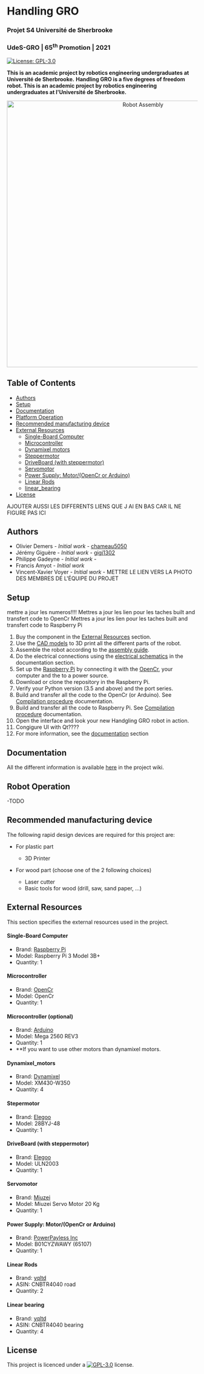 <div id="Handling GRO!">
    <h1>Handling GRO</h1>
    <h3>Projet S4 Université de Sherbrooke</h3>
    <h3>UdeS-GRO | 65<sup>th</sup> Promotion | 2021</h3>
</div>

[//]: # (------------------------------------------------)

<div id="badges">
    

[![License: GPL-3.0](https://img.shields.io/badge/License-GPLv3-blue.svg?style=flat-square)](https://github.com/chameau5050/Handling-Gro/main/LICENSE) 

</div>

[//]: # (------------------------------------------------)

**This is an academic project by robotics engineering undergraduates at Université de Sherbrooke.**
**Handling GRO is a five degrees of freedom robot. This is an academic project by robotics engineering undergraduates at l'Université de Sherbrooke.**

<div id="platform" align="center">
    <img src="https://github.com/chameau5050/Handling-Gro/blob/create_new_read_me/Documentation/image/HandlingGRO.png" alt="Robot Assembly" width="703"/>
</div>

## Table of Contents
- [Authors](#Authors)
- [Setup](#Setup)
- [Documentation](#Documentation)
- [Platform Operation](#Operation)
- [Recommended manufacturing device](#Recommended_device)
- [External Resources](#Resources)
    - [Single-Board Computer](#Computer)
    - [Microcontroller](#Controller)
    - [Dynamixel motors](#dynamixel) 
    - [Steppermotor](#StepperMotor)
    - [DriveBoard (with steppermotor)](#DriveBoard)
    - [Servomotor](#ServoMotor)
    - [Power Supply: Motor/(OpenCr or Arduino)](#Power)
    - [Linear Rods](#Rods)
    - [linear_bearing](#linear_bearing)
- [License](#License)

AJOUTER AUSSI LES DIFFERENTS LIENS QUE J AI EN BAS CAR IL NE FIGURE PAS ICI
    
[//]: # (------------------------------------------------)
## <a id="Authors"></a>Authors
- Olivier Demers - _Initial work_ - [chameau5050](https://github.com/chameau5050)
- Jérémy Giguère - _Initial work_ - [gigj1302](https://github.com/gigj1302)
- Philippe Gadeyne - _Initial work_ - 
- Francis Amyot - _Initial work_ 
- Vincent-Xavier Voyer - _Initial work_ - 
METTRE LE LIEN VERS LA PHOTO DES MEMBRES DE L'ÉQUIPE DU PROJET


## <a id="Setup"></a>Setup
mettre a jour les numeros!!!!
Mettres a jour les lien pour les taches built and transfert code to OpenCr
Mettres a jour les lien pour les taches built and transfert code to Raspberry Pi

1. Buy the component in the [External Resources](#Resources) section.
2. Use the [CAD models](https://github.com/chameau5050/Handling-Gro/tree/main/Mechanical/STL%20(For%203D%20printing)) to 3D print all the different parts of the robot.
3. Assemble the robot according to the [assembly guide](https://github.com/chameau5050/Handling-Gro/).
4. Do the electrical connections using the [electrical schematics](https://github.com/chameau5050/Handling-Gro/) in the documentation section.
4. Set up the [Raspberry Pi](#Computer) by connecting it with the [OpenCr](#Controller_OpenCr), your computer and the to a power source.
5. Download or clone the repository in the Raspberry Pi.
6. Verify your Python version (3.5 and above) and the port series.
7. Build and transfer all the code to the OpenCr (or Arduino). See [Compilation procedure](https://github.com/chameau5050/Handling-Gro/) documentation.
8. Build and transfer all the code to Raspberry Pi. See [Compilation procedure](https://github.com/chameau5050/Handling-Gro/) documentation.
8. Open the interface and look your new Handgling GRO robot in action.
8. Congigure UI with Qt????
9. For more information, see the [documentation]((#Documentation)) section
## <a id="Documentation"></a>Documentation

All the different information is available [here](https://github.com/chameau5050/Handling-Gro/wiki) in the project wiki.

## <a id="Operation"></a>Robot Operation
-TODO

## <a id="Recommended_device"></a>Recommended manufacturing device
The following rapid design devices are required for this project are:
- For plastic part 
  - 3D Printer
  
- For wood part (choose one of the 2 following choices) 
  - Laser cutter
  - Basic tools for wood (drill, saw, sand paper, ...)

## <a id="Resources"></a>External Resources
This section specifies the external resources used in the project.

#### <a id="Computer"></a>Single-Board Computer
- Brand: [Raspberry Pi](https://www.raspberrypi.org/products/raspberry-pi-3-model-b-plus/)
- Model: Raspberry Pi 3 Model 3B+
- Quantity: 1

#### <a id="Controller_OpenCr"></a>Microcontroller
- Brand: [OpenCr](https://store.arduino.cc/mega-2560-r3)
- Model: OpenCr
- Quantity: 1

#### <a id="Controller_Arduino"></a>Microcontroller (optional)
- Brand: [Arduino](https://store.arduino.cc/mega-2560-r3)
- Model: Mega 2560 REV3
- Quantity: 1
- **If you want to use other motors than dynamixel motors.

#### <a id="dynamixel"></a>Dynamixel_motors
- Brand: [Dynamixel](https://www.robotis.us/dynamixel-xm430-w350-r/)
- Model: XM430-W350
- Quantity: 4

#### <a id="SteperMotor"></a>Stepermotor
- Brand: [Elegoo](https://www.elegoo.com/products/elegoo-uln2003-5v-stepper-motor-uln2003-driver-board)
- Model: 28BYJ-48 
- Quantity: 1

#### <a id="DriveBoard"></a>DriveBoard (with steppermotor)
- Brand: [Elegoo](https://www.elegoo.com/products/elegoo-uln2003-5v-stepper-motor-uln2003-driver-board)
- Model: ULN2003 
- Quantity: 1

#### <a id="ServoMotor"></a>Servomotor
- Brand: [Miuzei](https://www.amazon.ca/-/fr/Miuzei-num%C3%A9rique-%C3%A9tanche-voiture-contr%C3%B4le/dp/B07MDM1C3M)
- Model: Miuzei Servo Motor 20 Kg
- Quantity: 1


<!--
#### <a id="info"></a>exemple pour le commenter
- Brand: [Adafruit](https://www.amazon.ca/Adafruit-2201-Sub-micro-Servo-SG51R/dp/B0137LG0KW)
- Model: SG51R
- Quantity: 6
-->
#### <a id="Power"></a>Power Supply: Motor/(OpenCr or Arduino)
- Brand: [PowerPayless Inc](https://www.amazon.com/7-5A-Power-Adapter-Device-Payless/dp/B01CYZWAWY)
- Model: B01CYZWAWY (65107)
- Quantity: 1

#### <a id="Rods"></a> Linear Rods
- Brand: [yqltd](https://www.amazon.ca/CNBTR-Horizontal-Bearing-Bushing-Optical/dp/B01KLE9QEU)
- ASIN: CNBTR4040 road
- Quantity: 2

#### <a id="linear_bearing"></a> Linear bearing
- Brand: [yqltd](https://www.amazon.ca/CNBTR-Horizontal-Bearing-Bushing-Optical/dp/B01KLE9QEU)
- ASIN: CNBTR4040 bearing
- Quantity: 4


## <a id="License"></a>License
This project is licenced under a  [![GPL-3.0](https://img.shields.io/badge/License-GPLv3-blue.svg?style=flat-square)](https://github.com/chameau5050/Handling-Gro/blob/main/LICENSE) license.
